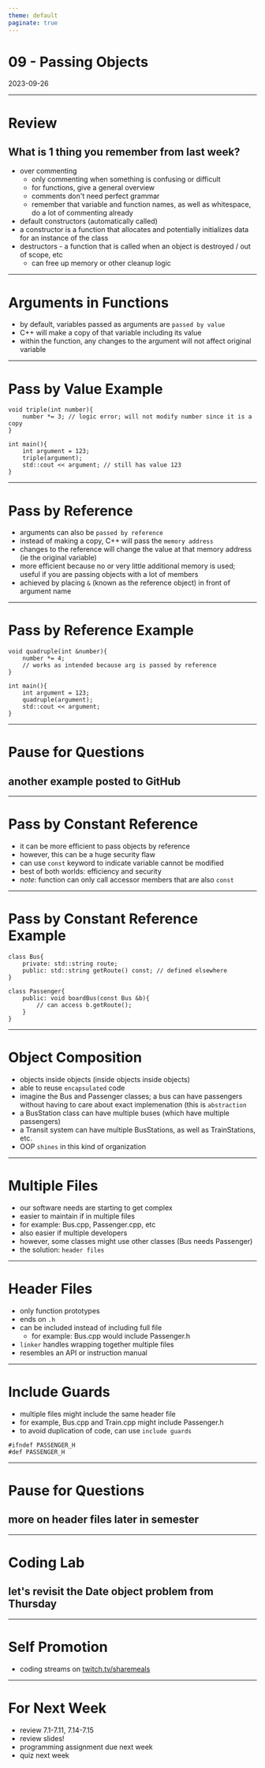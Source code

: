 ```yaml
---
theme: default
paginate: true
---
```


# 09 - Passing Objects
2023-09-26

---

# Review
## What is 1 thing you remember from last week?

- over commenting
  - only commenting when something is confusing or difficult
  - for functions, give a general overview
  - comments don't need perfect grammar
  - remember that variable and function names, as well as whitespace, do a lot of commenting already
- default constructors (automatically called)
- a constructor is a function that allocates and potentially initializes data for an instance of the class
- destructors - a function that is called when an object is destroyed / out of scope, etc
  - can free up memory or other cleanup logic

---

# Arguments in Functions

- by default, variables passed as arguments are `passed by value`
- C++ will make a copy of that variable including its value
- within the function, any changes to the argument will not affect original variable

---

# Pass by Value Example

```
void triple(int number){
	number *= 3; // logic error; will not modify number since it is a copy
}

int main(){
	int argument = 123;
	triple(argument);
	std::cout << argument; // still has value 123
}
```

---

# Pass by Reference

- arguments can also be `passed by reference`
- instead of making a copy, C++ will pass the `memory address`
- changes to the reference will change the value at that memory address (ie the original variable)
- more efficient because no or very little additional memory is used; useful if you are passing objects with a lot of members
- achieved by placing `&` (known as the reference object) in front of argument name

---

# Pass by Reference Example

```
void quadruple(int &number){
	number *= 4;
	// works as intended because arg is passed by reference
}

int main(){
	int argument = 123;
	quadruple(argument);
	std::cout << argument;
}
```

---

# Pause for Questions
## another example posted to GitHub

---

# Pass by Constant Reference

- it can be more efficient to pass objects by reference
- however, this can be a huge security flaw
- can use `const` keyword to indicate variable cannot be modified
- best of both worlds: efficiency and security
- *note*: function can only call accessor members that are also `const`

---

# Pass by Constant Reference Example

```
class Bus{
	private: std::string route;
	public: std::string getRoute() const; // defined elsewhere
}

class Passenger{
	public: void boardBus(const Bus &b){
		// can access b.getRoute();
	}
}

```

---

# Object Composition

- objects inside objects (inside objects inside objects)
- able to reuse `encapsulated` code
- imagine the Bus and Passenger classes; a bus can have passengers without having to care about exact implemenation (this is `abstraction`
- a BusStation class can have multiple buses (which have multiple passengers)
- a Transit system can have multiple BusStations, as well as TrainStations, etc.
- OOP `shines` in this kind of organization

---

# Multiple Files

- our software needs are starting to get complex
- easier to maintain if in multiple files
- for example: Bus.cpp, Passenger.cpp, etc
- also easier if multiple developers
- however, some classes might use other classes (Bus needs Passenger)
- the solution: `header files`

---

# Header Files

- only function prototypes
- ends on `.h`
- can be included instead of including full file
  - for example: Bus.cpp would include Passenger.h
- `linker` handles wrapping together multiple files
- resembles an API or instruction manual

---

# Include Guards

- multiple files might include the same header file
- for example, Bus.cpp and Train.cpp might include Passenger.h
- to avoid duplication of code, can use `include guards`
```
#ifndef PASSENGER_H
#def PASSENGER_H
```

---

# Pause for Questions
## more on header files later in semester

---

# Coding Lab
## let's revisit the Date object problem from Thursday

---

# Self Promotion

- coding streams on [twitch.tv/sharemeals](https://twitch.tv/sharemeals)

---

# For Next Week

- review 7.1-7.11, 7.14-7.15
- review slides!
- programming assignment due next week
- quiz next week

